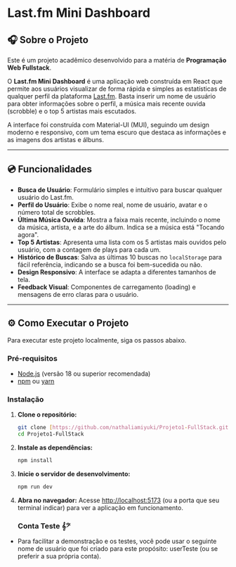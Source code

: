 # Last.fm Mini Dashboard

## 🎧 Sobre o Projeto 

Este é um projeto acadêmico desenvolvido para a matéria de **Programação Web Fullstack**.

O **Last.fm Mini Dashboard** é uma aplicação web construída em React que permite aos usuários visualizar de forma rápida e simples as estatísticas de qualquer perfil da plataforma [Last.fm](https://www.last.fm). Basta inserir um nome de usuário para obter informações sobre o perfil, a música mais recente ouvida (scrobble) e o top 5 artistas mais escutados.

A interface foi construída com Material-UI (MUI), seguindo um design moderno e responsivo, com um tema escuro que destaca as informações e as imagens dos artistas e álbuns.

---

## 💿 Funcionalidades 

- **Busca de Usuário**: Formulário simples e intuitivo para buscar qualquer usuário do Last.fm.
- **Perfil do Usuário**: Exibe o nome real, nome de usuário, avatar e o número total de scrobbles.
- **Última Música Ouvida**: Mostra a faixa mais recente, incluindo o nome da música, artista, e a arte do álbum. Indica se a música está "Tocando agora".
- **Top 5 Artistas**: Apresenta uma lista com os 5 artistas mais ouvidos pelo usuário, com a contagem de plays para cada um.
- **Histórico de Buscas**: Salva as últimas 10 buscas no `localStorage` para fácil referência, indicando se a busca foi bem-sucedida ou não.
- **Design Responsivo**: A interface se adapta a diferentes tamanhos de tela.
- **Feedback Visual**: Componentes de carregamento (loading) e mensagens de erro claras para o usuário.

---

## ⚙️ Como Executar o Projeto 

Para executar este projeto localmente, siga os passos abaixo.

### Pré-requisitos

- [Node.js](https://nodejs.org/) (versão 18 ou superior recomendada)
- [npm](https://www.npmjs.com/) ou [yarn](https://yarnpkg.com/)

### Instalação

1.  **Clone o repositório:**
    ```bash
    git clone [https://github.com/nathaliamiyuki/Projeto1-FullStack.git](https://github.com/nathaliamiyuki/Projeto1-FullStack.git)
    cd Projeto1-FullStack
    ```

2.  **Instale as dependências:**
    ```bash
    npm install
    ```

3.  **Inicie o servidor de desenvolvimento:**
    ```bash
    npm run dev
    ```

4.  **Abra no navegador:**
    Acesse [http://localhost:5173](http://localhost:5173) (ou a porta que seu terminal indicar) para ver a aplicação em funcionamento.

    ### Conta Teste 𝄞𝄢
-  Para facilitar a demonstração e os testes, você pode usar o seguinte nome de usuário que foi criado para este propósito: userTeste (ou se preferir a sua própria conta).


